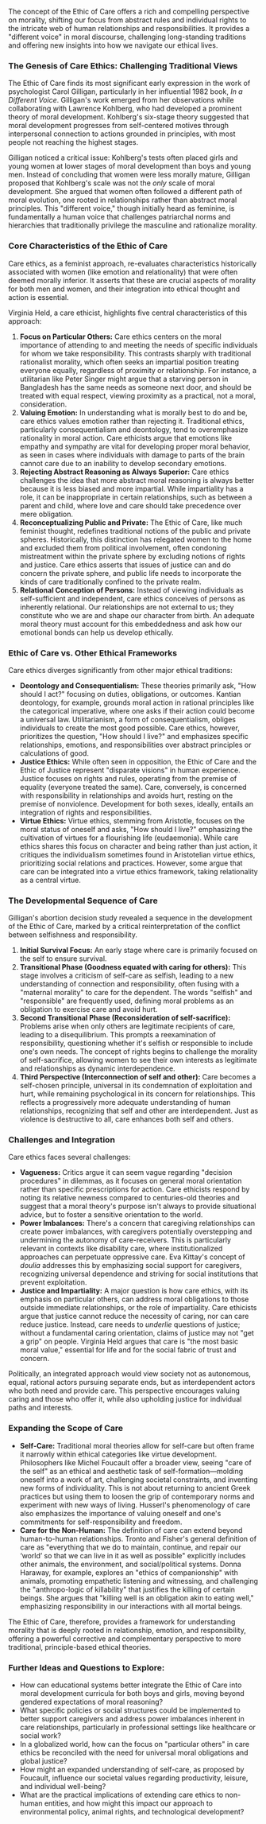 The concept of the Ethic of Care offers a rich and compelling perspective on morality, shifting our focus from abstract rules and individual rights to the intricate web of human relationships and responsibilities. It provides a "different voice" in moral discourse, challenging long-standing traditions and offering new insights into how we navigate our ethical lives.

### The Genesis of Care Ethics: Challenging Traditional Views

The Ethic of Care finds its most significant early expression in the work of psychologist Carol Gilligan, particularly in her influential 1982 book, _In a Different Voice_. Gilligan's work emerged from her observations while collaborating with Lawrence Kohlberg, who had developed a prominent theory of moral development. Kohlberg's six-stage theory suggested that moral development progresses from self-centered motives through interpersonal connection to actions grounded in principles, with most people not reaching the highest stages.

Gilligan noticed a critical issue: Kohlberg's tests often placed girls and young women at lower stages of moral development than boys and young men. Instead of concluding that women were less morally mature, Gilligan proposed that Kohlberg's scale was not the _only_ scale of moral development. She argued that women often followed a different path of moral evolution, one rooted in relationships rather than abstract moral principles. This "different voice," though initially heard as feminine, is fundamentally a human voice that challenges patriarchal norms and hierarchies that traditionally privilege the masculine and rationalize morality.

### Core Characteristics of the Ethic of Care

Care ethics, as a feminist approach, re-evaluates characteristics historically associated with women (like emotion and relationality) that were often deemed morally inferior. It asserts that these are crucial aspects of morality for both men and women, and their integration into ethical thought and action is essential.

Virginia Held, a care ethicist, highlights five central characteristics of this approach:

1. **Focus on Particular Others:** Care ethics centers on the moral importance of attending to and meeting the needs of specific individuals for whom we take responsibility. This contrasts sharply with traditional rationalist morality, which often seeks an impartial position treating everyone equally, regardless of proximity or relationship. For instance, a utilitarian like Peter Singer might argue that a starving person in Bangladesh has the same needs as someone next door, and should be treated with equal respect, viewing proximity as a practical, not a moral, consideration.
2. **Valuing Emotion:** In understanding what is morally best to do and be, care ethics values emotion rather than rejecting it. Traditional ethics, particularly consequentialism and deontology, tend to overemphasize rationality in moral action. Care ethicists argue that emotions like empathy and sympathy are vital for developing proper moral behavior, as seen in cases where individuals with damage to parts of the brain cannot care due to an inability to develop secondary emotions.
3. **Rejecting Abstract Reasoning as Always Superior:** Care ethics challenges the idea that more abstract moral reasoning is always better because it is less biased and more impartial. While impartiality has a role, it can be inappropriate in certain relationships, such as between a parent and child, where love and care should take precedence over mere obligation.
4. **Reconceptualizing Public and Private:** The Ethic of Care, like much feminist thought, redefines traditional notions of the public and private spheres. Historically, this distinction has relegated women to the home and excluded them from political involvement, often condoning mistreatment within the private sphere by excluding notions of rights and justice. Care ethics asserts that issues of justice can and do concern the private sphere, and public life needs to incorporate the kinds of care traditionally confined to the private realm.
5. **Relational Conception of Persons:** Instead of viewing individuals as self-sufficient and independent, care ethics conceives of persons as inherently relational. Our relationships are not external to us; they constitute who we are and shape our character from birth. An adequate moral theory must account for this embeddedness and ask how our emotional bonds can help us develop ethically.

### Ethic of Care vs. Other Ethical Frameworks

Care ethics diverges significantly from other major ethical traditions:

- **Deontology and Consequentialism:** These theories primarily ask, "How should I act?" focusing on duties, obligations, or outcomes. Kantian deontology, for example, grounds moral action in rational principles like the categorical imperative, where one asks if their action could become a universal law. Utilitarianism, a form of consequentialism, obliges individuals to create the most good possible. Care ethics, however, prioritizes the question, "How should I live?" and emphasizes specific relationships, emotions, and responsibilities over abstract principles or calculations of good.
- **Justice Ethics:** While often seen in opposition, the Ethic of Care and the Ethic of Justice represent "disparate visions" in human experience. Justice focuses on rights and rules, operating from the premise of equality (everyone treated the same). Care, conversely, is concerned with responsibility in relationships and avoids hurt, resting on the premise of nonviolence. Development for both sexes, ideally, entails an integration of rights and responsibilities.
- **Virtue Ethics:** Virtue ethics, stemming from Aristotle, focuses on the moral status of oneself and asks, "How should I live?" emphasizing the cultivation of virtues for a flourishing life (eudaemonia). While care ethics shares this focus on character and being rather than just action, it critiques the individualism sometimes found in Aristotelian virtue ethics, prioritizing social relations and practices. However, some argue that care can be integrated into a virtue ethics framework, taking relationality as a central virtue.

### The Developmental Sequence of Care

Gilligan's abortion decision study revealed a sequence in the development of the Ethic of Care, marked by a critical reinterpretation of the conflict between selfishness and responsibility.

1. **Initial Survival Focus:** An early stage where care is primarily focused on the self to ensure survival.
2. **Transitional Phase (Goodness equated with caring for others):** This stage involves a criticism of self-care as selfish, leading to a new understanding of connection and responsibility, often fusing with a "maternal morality" to care for the dependent. The words "selfish" and "responsible" are frequently used, defining moral problems as an obligation to exercise care and avoid hurt.
3. **Second Transitional Phase (Reconsideration of self-sacrifice):** Problems arise when only others are legitimate recipients of care, leading to a disequilibrium. This prompts a reexamination of responsibility, questioning whether it's selfish or responsible to include one's own needs. The concept of rights begins to challenge the morality of self-sacrifice, allowing women to see their own interests as legitimate and relationships as dynamic interdependence.
4. **Third Perspective (Interconnection of self and other):** Care becomes a self-chosen principle, universal in its condemnation of exploitation and hurt, while remaining psychological in its concern for relationships. This reflects a progressively more adequate understanding of human relationships, recognizing that self and other are interdependent. Just as violence is destructive to all, care enhances both self and others.

### Challenges and Integration

Care ethics faces several challenges:

- **Vagueness:** Critics argue it can seem vague regarding "decision procedures" in dilemmas, as it focuses on general moral orientation rather than specific prescriptions for action. Care ethicists respond by noting its relative newness compared to centuries-old theories and suggest that a moral theory's purpose isn't always to provide situational advice, but to foster a sensitive orientation to the world.
- **Power Imbalances:** There's a concern that caregiving relationships can create power imbalances, with caregivers potentially overstepping and undermining the autonomy of care-receivers. This is particularly relevant in contexts like disability care, where institutionalized approaches can perpetuate oppressive care. Eva Kittay's concept of _doulia_ addresses this by emphasizing social support for caregivers, recognizing universal dependence and striving for social institutions that prevent exploitation.
- **Justice and Impartiality:** A major question is how care ethics, with its emphasis on particular others, can address moral obligations to those outside immediate relationships, or the role of impartiality. Care ethicists argue that justice cannot reduce the necessity of caring, nor can care reduce justice. Instead, care needs to _underlie_ questions of justice; without a fundamental caring orientation, claims of justice may not "get a grip" on people. Virginia Held argues that care is "the most basic moral value," essential for life and for the social fabric of trust and concern.

Politically, an integrated approach would view society not as autonomous, equal, rational actors pursuing separate ends, but as interdependent actors who both need and provide care. This perspective encourages valuing caring and those who offer it, while also upholding justice for individual paths and interests.

### Expanding the Scope of Care

- **Self-Care:** Traditional moral theories allow for self-care but often frame it narrowly within ethical categories like virtue development. Philosophers like Michel Foucault offer a broader view, seeing "care of the self" as an ethical and aesthetic task of self-formation—molding oneself into a work of art, challenging societal constraints, and inventing new forms of individuality. This is not about returning to ancient Greek practices but using them to loosen the grip of contemporary norms and experiment with new ways of living. Husserl's phenomenology of care also emphasizes the importance of valuing oneself and one's commitments for self-responsibility and freedom.
- **Care for the Non-Human:** The definition of care can extend beyond human-to-human relationships. Tronto and Fisher's general definition of care as "everything that we do to maintain, continue, and repair our ‘world’ so that we can live in it as well as possible" explicitly includes other animals, the environment, and social/political systems. Donna Haraway, for example, explores an "ethics of companionship" with animals, promoting empathetic listening and witnessing, and challenging the "anthropo-logic of killability" that justifies the killing of certain beings. She argues that "killing well is an obligation akin to eating well," emphasizing responsibility in our interactions with all mortal beings.

The Ethic of Care, therefore, provides a framework for understanding morality that is deeply rooted in relationship, emotion, and responsibility, offering a powerful corrective and complementary perspective to more traditional, principle-based ethical theories.

### Further Ideas and Questions to Explore:

- How can educational systems better integrate the Ethic of Care into moral development curricula for both boys and girls, moving beyond gendered expectations of moral reasoning?
- What specific policies or social structures could be implemented to better support caregivers and address power imbalances inherent in care relationships, particularly in professional settings like healthcare or social work?
- In a globalized world, how can the focus on "particular others" in care ethics be reconciled with the need for universal moral obligations and global justice?
- How might an expanded understanding of self-care, as proposed by Foucault, influence our societal values regarding productivity, leisure, and individual well-being?
- What are the practical implications of extending care ethics to non-human entities, and how might this impact our approach to environmental policy, animal rights, and technological development?